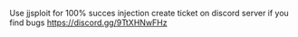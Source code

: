 Use jjsploit for 100% succes injection create ticket on discord server if you find bugs https://discord.gg/9TtXHNwFHz

